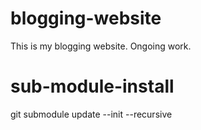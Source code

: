 # blogging-website
This is my blogging website. Ongoing work.
# sub-module-install
git submodule update --init --recursive
